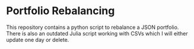 # Portfolio Rebalancing

This repository contains a python script to rebalance a JSON portfolio. There is also an outdated Julia script working with CSVs which I will either update one day or delete.
